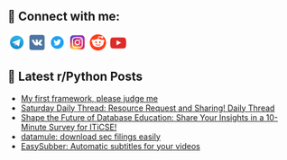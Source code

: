 ## 🔎 Connect with me:
[<img src="https://github.com/bullbesh/bullbesh/blob/main/images/Telegram.png" width="32" height="32" />](https://t.me/bullbesh)
[<img src="https://github.com/bullbesh/bullbesh/blob/main/images/VK.png" width="32" height="32" />](https://vk.com/bullbesh)
[<img src="https://github.com/bullbesh/bullbesh/blob/main/images/Twitter.png" width="32" height="32" />](https://twitter.com/bullbesh1)
[<img src="https://github.com/bullbesh/bullbesh/blob/main/images/Instagram.png" width="32" height="32" />](https://www.instagram.com/bullbesh)
[<img src="https://github.com/bullbesh/bullbesh/blob/main/images/Reddit.png" width="32" height="32" />](https://www.reddit.com/user/bullbesh)
[<img src="https://github.com/bullbesh/bullbesh/blob/main/images/YouTube.png" width="32" height="32" />](https://www.youtube.com/channel/UCtfjRs6uzgq5mfm8S06WTcg)

## 📕 Latest r/Python Posts
<!-- BLOG-POST-LIST:START -->
- [My first framework, please judge me](https://www.reddit.com/r/Python/comments/1fayfdi/my_first_framework_please_judge_me/)
- [Saturday Daily Thread: Resource Request and Sharing! Daily Thread](https://www.reddit.com/r/Python/comments/1fatupz/saturday_daily_thread_resource_request_and/)
- [Shape the Future of Database Education: Share Your Insights in a 10-Minute Survey for ITiCSE!](https://www.reddit.com/r/Python/comments/1fat7fh/shape_the_future_of_database_education_share_your/)
- [datamule: download sec filings easily](https://www.reddit.com/r/Python/comments/1fasv8j/datamule_download_sec_filings_easily/)
- [EasySubber: Automatic subtitles for your videos](https://www.reddit.com/r/Python/comments/1fanpww/easysubber_automatic_subtitles_for_your_videos/)
<!-- BLOG-POST-LIST:END -->
